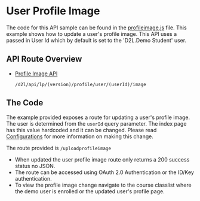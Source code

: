 # User Profile Image
The code for this API sample can be found in the [profileimage.js]() file. This example shows how to update a user's profile image. This API uses a passed in User Id which by default is set to the 'D2L.Demo Student' user.

## API Route Overview
* [Profile Image API](http://docs.valence.desire2learn.com/res/user.html#post--d2l-api-lp-(version)-profile-user-(userId)-image)
    ```
    /d2l/api/lp/(version)/profile/user/(userId)/image
    ```

## The Code
The example provided exposes a route for updating a user's profile image. The user is determined from the ```userId``` query parameter. The index page has this value hardcoded and it can be changed. Please read [Configurations](configurations.md) for more information on making this change.

The route provided is ```/uploadprofileimage```
* When updated the user profile image route only returns a 200 success status no JSON.
* The route can be accessed using OAuth 2.0 Authentication or the ID/Key authentication.
* To view the profile image change navigate to the course classlist where the demo user is enrolled or the updated user's profile page.
